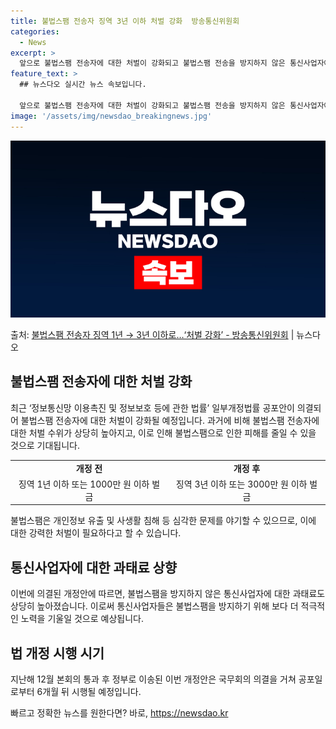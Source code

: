 ```yaml
---
title: 불법스팸 전송자 징역 3년 이하 처벌 강화  방송통신위원회
categories:
  - News
excerpt: >
  앞으로 불법스팸 전송자에 대한 처벌이 강화되고 불법스팸 전송을 방지하지 않은 통신사업자에 대한 과태료도 상향…
feature_text: >
  ## 뉴스다오 실시간 뉴스 속보입니다.

  앞으로 불법스팸 전송자에 대한 처벌이 강화되고 불법스팸 전송을 방지하지 않은 통신사업자에 대한 과태료도 상향…
image: '/assets/img/newsdao_breakingnews.jpg'
---
```


![뉴스다오 속보](/assets/img/newsdao_breakingnews.jpg)

<p>출처: <a href="https://newsdao.kr/3013" rel="dofollow">불법스팸 전송자 징역 1년 → 3년 이하로…‘처벌 강화’ - 방송통신위원회</a> | 뉴스다오</p>

<h2 data-ke-size="size26">불법스팸 전송자에 대한 처벌 강화</h2>
<p data-ke-size="size16">최근 ‘정보통신망 이용촉진 및 정보보호 등에 관한 법률’ 일부개정법률 공포안이 의결되어 불법스팸 전송자에 대한 처벌이 강화될 예정입니다. 과거에 비해 불법스팸 전송자에 대한 처벌 수위가 상당히 높아지고, 이로 인해 불법스팸으로 인한 피해를 줄일 수 있을 것으로 기대됩니다.</p>

<table>
  <tr>
    <td style="text-align: center; height: 17px;"><b>개정 전</b></td>
    <td style="text-align: center; height: 17px;"><b>개정 후</b></td>
  </tr>
  <tr>
    <td style="text-align: center; height: 17px;">징역 1년 이하 또는 1000만 원 이하 벌금</td>
    <td style="text-align: center; height: 17px;">징역 3년 이하 또는 3000만 원 이하 벌금</td>
  </tr>
</table>
<p data-ke-size="size16">불법스팸은 개인정보 유출 및 사생활 침해 등 심각한 문제를 야기할 수 있으므로, 이에 대한 강력한 처벌이 필요하다고 할 수 있습니다.</p>

<h2 data-ke-size="size26">통신사업자에 대한 과태료 상향</h2>
<p data-ke-size="size16">이번에 의결된 개정안에 따르면, 불법스팸을 방지하지 않은 통신사업자에 대한 과태료도 상당히 높아졌습니다. 이로써 통신사업자들은 불법스팸을 방지하기 위해 보다 더 적극적인 노력을 기울일 것으로 예상됩니다. </p>

<h2 data-ke-size="size26">법 개정 시행 시기</h2>
<p data-ke-size="size16">지난해 12월 본회의 통과 후 정부로 이송된 이번 개정안은 국무회의 의결을 거쳐 공포일로부터 6개월 뒤 시행될 예정입니다.</p>
 

빠르고 정확한 뉴스를 원한다면? 바로, <a href="https://newsdao.kr" rel="dofollow">https://newsdao.kr</a>


    
